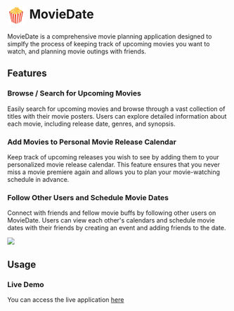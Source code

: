 <h1 style="display: flex;">
  <img src="client\src\components\icons\popcorn.svg" width="40" height="40" style="margin-right: 10px;"> MovieDate
</h1>

MovieDate is a comprehensive movie planning application designed to simplfy the process of keeping track of upcoming movies you want to watch, and planning movie outings with friends.

## Features

### Browse / Search for Upcoming Movies
Easily search for upcoming movies and browse through a vast collection of titles with their movie posters. Users can explore detailed information about each movie, including release date, genres, and synopsis.

### Add Movies to Personal Movie Release Calendar
Keep track of upcoming releases you wish to see by adding them to your personalized movie release calendar. This feature ensures that you never miss a movie premiere again and allows you to plan your movie-watching schedule in advance.

### Follow Other Users and Schedule Movie Dates
Connect with friends and fellow movie buffs by following other users on MovieDate. Users can view each other's calendars and schedule movie dates with their friends by creating an event and adding friends to the date.

<img src="client\src\components\images\frontend-preview.png">


## Usage

### Live Demo
You can access the live application [here](http://18.222.175.238:3000/)
